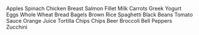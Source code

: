 Apples
Spinach
Chicken Breast
Salmon Fillet
Milk
Carrots
Greek Yogurt
Eggs
Whole Wheat Bread
Bagels
Brown Rice
Spaghetti
Black Beans
Tomato Sauce
Orange Juice
Tortilla Chips
Chips
Beer
Broccoli
Bell Peppers
Zucchini
